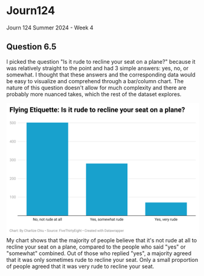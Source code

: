 # Journ124
Journ 124 Summer 2024 - Week 4


## Question 6.5

I picked the question "Is it rude to recline your seat on a plane?" because it was relatively straight to the point and had 3 simple answers: yes, no, or somewhat. I thought that these answers and the corresponding data would be easy to visualize and comprehend through a bar/column chart. The nature of this question doesn't allow for much complexity and there are probably more nuanced takes, which the rest of the dataset explores.

![alt text](q85AY-flying-etiquette-is-it-rude-to-recline-your-seat-on-a-plane-.png)
My chart shows that the majority of people believe that it's not rude at all to recline your seat on a plane, compared to the people who said "yes" or "somewhat" combined. Out of those who replied "yes", a majority agreed that it was only sometimes rude to recline your seat. Only a small proportion of people agreed that it was very rude to recline your seat.
